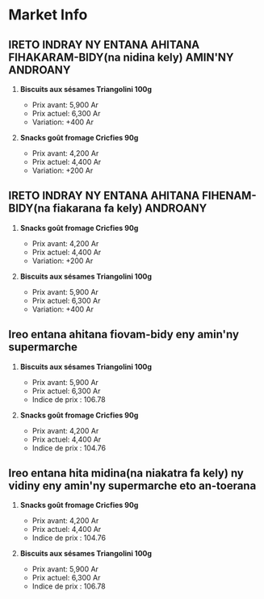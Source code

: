 # Market Info

## IRETO INDRAY NY ENTANA AHITANA FIHAKARAM-BIDY(na nidina kely) AMIN'NY ANDROANY

1. **Biscuits aux sésames Triangolini 100g**
   - Prix avant: 5,900 Ar
   - Prix actuel: 6,300 Ar
   - Variation: +400 Ar

2. **Snacks goût fromage Cricfies 90g**
   - Prix avant: 4,200 Ar
   - Prix actuel: 4,400 Ar
   - Variation: +200 Ar

## IRETO INDRAY NY ENTANA AHITANA FIHENAM-BIDY(na fiakarana fa kely) ANDROANY

1. **Snacks goût fromage Cricfies 90g**
   - Prix avant: 4,200 Ar
   - Prix actuel: 4,400 Ar
   - Variation: +200 Ar

2. **Biscuits aux sésames Triangolini 100g**
   - Prix avant: 5,900 Ar
   - Prix actuel: 6,300 Ar
   - Variation: +400 Ar

## Ireo entana ahitana fiovam-bidy eny amin'ny supermarche

1. **Biscuits aux sésames Triangolini 100g**
   - Prix avant: 5,900 Ar
   - Prix actuel: 6,300 Ar
   - Indice de prix : 106.78

2. **Snacks goût fromage Cricfies 90g**
   - Prix avant: 4,200 Ar
   - Prix actuel: 4,400 Ar
   - Indice de prix : 104.76

## Ireo entana hita midina(na niakatra fa kely) ny vidiny eny amin'ny supermarche eto an-toerana

1. **Snacks goût fromage Cricfies 90g**
   - Prix avant: 4,200 Ar
   - Prix actuel: 4,400 Ar
   - Indice de prix : 104.76

2. **Biscuits aux sésames Triangolini 100g**
   - Prix avant: 5,900 Ar
   - Prix actuel: 6,300 Ar
   - Indice de prix : 106.78

